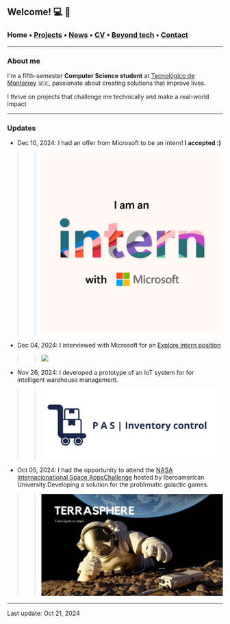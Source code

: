 ## Welcome! 💻 🎀

###  Home • [Projects](/projects) • [News](/news) • [CV](/brief_cv) • [Beyond tech](/research) • [Contact](/contact) 
---

  
### About me

I'm a fifth-semester **Computer Science student** at <a href="https://tec.mx/es" target="_blank">Tecnológico de Monterrey</a> 🇲🇽, passionate about creating solutions that improve lives. 

I thrive on projects that challenge me technically and make a real-world impact

--- 

### Updates

* Dec 10, 2024: I had an offer from Microsoft to be an intern! **I accepted :)**

>> ![ ](/files/Intern.PNG) 

* Dec 04, 2024: I interviewed with Microsoft for an [Explore intern position](https://careers.microsoft.com/v2/global/en/exploremicrosoft)

>> ![ ](/files/interview.png)

* Nov 26, 2024: I developed a prototype of an IoT system for  for intelligent warehouse management.

>> ![ ](/files/PAS.png)

* Oct 05, 2024: I had the opportunity to attend the [NASA Internacionational Space AppsChallenge](https://www.spaceappschallenge.org) hosted by Iberoamerican University.Developing a solution for the problrmatic galactic games.

>> ![ ](/files/terrasphere1.png)

--- 

Last update: Oct 21, 2024 
